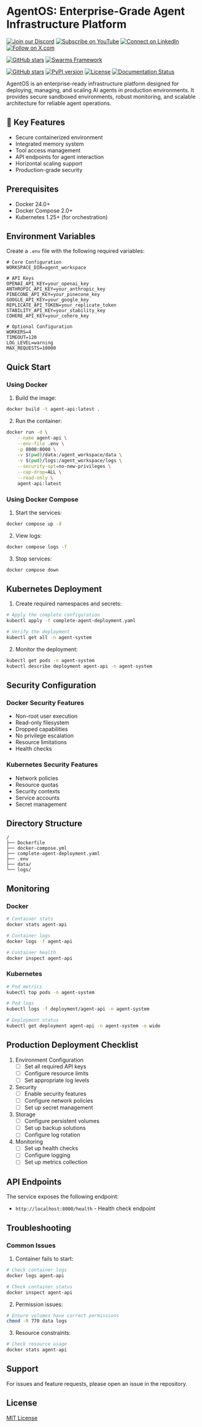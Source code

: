 
# AgentOS: Enterprise-Grade Agent Infrastructure Platform


[![Join our Discord](https://img.shields.io/badge/Discord-Join%20our%20server-5865F2?style=for-the-badge&logo=discord&logoColor=white)](https://discord.gg/agora-999382051935506503) [![Subscribe on YouTube](https://img.shields.io/badge/YouTube-Subscribe-red?style=for-the-badge&logo=youtube&logoColor=white)](https://www.youtube.com/@kyegomez3242) [![Connect on LinkedIn](https://img.shields.io/badge/LinkedIn-Connect-blue?style=for-the-badge&logo=linkedin&logoColor=white)](https://www.linkedin.com/in/kye-g-38759a207/) [![Follow on X.com](https://img.shields.io/badge/X.com-Follow-1DA1F2?style=for-the-badge&logo=x&logoColor=white)](https://x.com/kyegomezb)


[![GitHub stars](https://img.shields.io/github/stars/The-Swarm-Corporation/Legal-Swarm-Template?style=social)](https://github.com/The-Swarm-Corporation/Legal-Swarm-Template)
[![Swarms Framework](https://img.shields.io/badge/Built%20with-Swarms-blue)](https://github.com/kyegomez/swarms)


[![GitHub stars](https://img.shields.io/github/stars/The-Swarm-Corporation/agentos?style=social)](https://github.com/The-Swarm-Corporation/agentos)
[![PyPI version](https://badge.fury.io/py/agentos.svg)](https://badge.fury.io/py/agentos)
[![License](https://img.shields.io/badge/License-Apache%202.0-blue.svg)](https://opensource.org/licenses/Apache-2.0)
[![Documentation Status](https://readthedocs.org/projects/agentos/badge/?version=latest)](https://agentos.readthedocs.io/en/latest/?badge=latest)

AgentOS is an enterprise-ready infrastructure platform designed for deploying, managing, and scaling AI agents in production environments. It provides secure sandboxed environments, robust monitoring, and scalable architecture for reliable agent operations.

## 🚀 Key Features

- Secure containerized environment
- Integrated memory system
- Tool access management
- API endpoints for agent interaction
- Horizontal scaling support
- Production-grade security

## Prerequisites
- Docker 24.0+
- Docker Compose 2.0+
- Kubernetes 1.25+ (for orchestration)

## Environment Variables
Create a `.env` file with the following required variables:

```env
# Core Configuration
WORKSPACE_DIR=agent_workspace

# API Keys
OPENAI_API_KEY=your_openai_key
ANTHROPIC_API_KEY=your_anthropic_key
PINECONE_API_KEY=your_pinecone_key
GOOGLE_API_KEY=your_google_key
REPLICATE_API_TOKEN=your_replicate_token
STABILITY_API_KEY=your_stability_key
COHERE_API_KEY=your_cohere_key

# Optional Configuration
WORKERS=4
TIMEOUT=120
LOG_LEVEL=warning
MAX_REQUESTS=10000
```

## Quick Start

### Using Docker

1. Build the image:
```bash
docker build -t agent-api:latest .
```

2. Run the container:
```bash
docker run -d \
    --name agent-api \
    --env-file .env \
    -p 8000:8000 \
    -v $(pwd)/data:/agent_workspace/data \
    -v $(pwd)/logs:/agent_workspace/logs \
    --security-opt=no-new-privileges \
    --cap-drop=ALL \
    --read-only \
    agent-api:latest
```

### Using Docker Compose

1. Start the services:
```bash
docker compose up -d
```

2. View logs:
```bash
docker compose logs -f
```

3. Stop services:
```bash
docker compose down
```

## Kubernetes Deployment

1. Create required namespaces and secrets:
```bash
# Apply the complete configuration
kubectl apply -f complete-agent-deployment.yaml

# Verify the deployment
kubectl get all -n agent-system
```

2. Monitor the deployment:
```bash
kubectl get pods -n agent-system
kubectl describe deployment agent-api -n agent-system
```

## Security Configuration

### Docker Security Features
- Non-root user execution
- Read-only filesystem
- Dropped capabilities
- No privilege escalation
- Resource limitations
- Health checks

### Kubernetes Security Features
- Network policies
- Resource quotas
- Security contexts
- Service accounts
- Secret management

## Directory Structure
```
/
├── Dockerfile
├── docker-compose.yml
├── complete-agent-deployment.yaml
├── .env
├── data/
└── logs/
```

## Monitoring

### Docker
```bash
# Container stats
docker stats agent-api

# Container logs
docker logs -f agent-api

# Container health
docker inspect agent-api
```

### Kubernetes
```bash
# Pod metrics
kubectl top pods -n agent-system

# Pod logs
kubectl logs -f deployment/agent-api -n agent-system

# Deployment status
kubectl get deployment agent-api -n agent-system -o wide
```

## Production Deployment Checklist

1. Environment Configuration
   - [ ] Set all required API keys
   - [ ] Configure resource limits
   - [ ] Set appropriate log levels

2. Security
   - [ ] Enable security features
   - [ ] Configure network policies
   - [ ] Set up secret management

3. Storage
   - [ ] Configure persistent volumes
   - [ ] Set up backup solutions
   - [ ] Configure log rotation

4. Monitoring
   - [ ] Set up health checks
   - [ ] Configure logging
   - [ ] Set up metrics collection

## API Endpoints

The service exposes the following endpoint:
- `http://localhost:8000/health` - Health check endpoint

## Troubleshooting

### Common Issues

1. Container fails to start:
```bash
# Check container logs
docker logs agent-api

# Check container status
docker inspect agent-api
```

2. Permission issues:
```bash
# Ensure volumes have correct permissions
chmod -R 770 data logs
```

3. Resource constraints:
```bash
# Check resource usage
docker stats agent-api
```

## Support

For issues and feature requests, please open an issue in the repository.

## License

[MIT License](LICENSE)